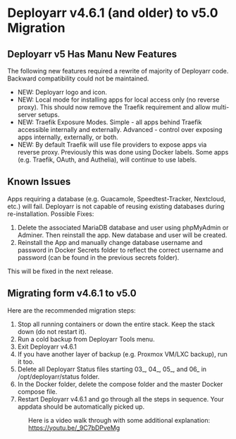 # Deployarr v4.6.1 (and older) to v5.0 Migration 

## Deployarr v5 Has Manu New Features

The following new features required a rewrite of majority of Deployarr code. Backward compatibility could not be maintained. 

<ul>
<li>NEW: Deployarr logo and icon.</li>
<li>NEW: Local mode for installing apps for local access only (no reverse proxy). This should now remove the Traefik requirement and allow multi-server setups.</li>
<li>NEW: Traefik Exposure Modes. Simple - all apps behind Traefik accessible internally and externally. Advanced - control over exposing apps internally, externally, or both. </li>
<li>NEW: By default Traefik will use file providers to expose apps via reverse proxy. Previously this was done using Docker labels. Some apps (e.g. Traefik, OAuth, and Authelia), will continue to use labels. </li>
</ul>

## Known Issues

Apps requiring a database (e.g. Guacamole, Speedtest-Tracker, Nextcloud, etc.) will fail. Deployarr is not capable of reusing existing databases during re-installation. Possible Fixes: 
<ol>
<li>Delete the associated MariaDB database and user using phpMyAdmin or Adminer. Then reinstall the app. New database and user will be created.</li>
<li>Reinstall the App and manually change database username and password in Docker Secrets folder to reflect the correct username and password (can be found in the previous secrets folder).</li>
</ol>

This will be fixed in the next release.

## Migrating form v4.6.1 to v5.0

Here are the recommended migration steps:

<ol>
<li>Stop all running containers or down the entire stack. Keep the stack down (do not restart it).</li>
<li>Run a cold backup from Deployarr Tools menu.</li>
<li>Exit Deployarr v4.6.1</li>
<li>If you have another layer of backup (e.g. Proxmox VM/LXC backup), run it too.</li>
<li>Delete all Deployarr Status files starting 03_, 04_, 05_, and 06_ in /opt/deployarr/status folder.
<li>In the Docker folder, delete the compose folder and the master Docker compose file.</li>
<li>Restart Deployarr v4.6.1 and go through all the steps in sequence. Your appdata should be automatically picked up.</li>
<ol>

Here is a video walk through with some additional explanation: https://youtu.be/_9C7bDPveMg